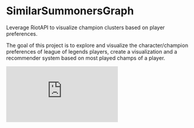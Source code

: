 # SimilarSummonersGraph


Leverage RiotAPI to visualize champion clusters based on player preferences.

The goal of this project is to explore and visualize the character/champion preferences of league of legends players, create
a visualization and a recommender system based on most played champs of a player. 

<!-- [Go here for the full analysis](https://www.samgalanakis.com/projects/similarSummonersGraph/)

[Interactive recommender system](https://www.samgalanakis.com/projects/similarSummonersGraph/championRecommender/)

[The full champion network visualization](https://www.samgalanakis.com/projects/similarSummonersGraph/championNetwork/) -->

![Champion network render](https://samgalanakis.github.io/SimilarSummonersGraph/networkFinalFullPage.html)
